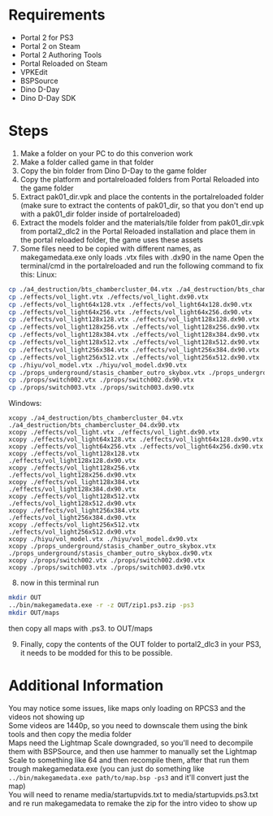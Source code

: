 # Requirements
- Portal 2 for PS3
- Portal 2 on Steam
- Portal 2 Authoring Tools
- Portal Reloaded on Steam
- VPKEdit
- BSPSource
- Dino D-Day
- Dino D-Day SDK

# Steps
1. Make a folder on your PC to do this converion work
2. Make a folder called game in that folder
3. Copy the bin folder from Dino D-Day to the game folder
4. Copy the platform and portalreloaded folders from Portal Reloaded into the game folder
5. Extract pak01_dir.vpk and place the contents in the portalreloaded folder (make sure to extract the contents of pak01_dir, so that you don't end up with a pak01_dir folder inside of portalreloaded)
6. Extract the models folder and the materials/tile folder from pak01_dir.vpk from portal2_dlc2 in the Portal Reloaded installation and place them in the portal reloaded folder, the game uses these assets
7. Some files need to be copied with different names, as makegamedata.exe only loads .vtx files with .dx90 in the name
Open the terminal/cmd in the portalreloaded and run the following command to fix this:
Linux:
```sh
cp ./a4_destruction/bts_chambercluster_04.vtx ./a4_destruction/bts_chambercluster_04.dx90.vtx
cp ./effects/vol_light.vtx ./effects/vol_light.dx90.vtx
cp ./effects/vol_light64x128.vtx ./effects/vol_light64x128.dx90.vtx
cp ./effects/vol_light64x256.vtx ./effects/vol_light64x256.dx90.vtx
cp ./effects/vol_light128x128.vtx ./effects/vol_light128x128.dx90.vtx
cp ./effects/vol_light128x256.vtx ./effects/vol_light128x256.dx90.vtx
cp ./effects/vol_light128x384.vtx ./effects/vol_light128x384.dx90.vtx
cp ./effects/vol_light128x512.vtx ./effects/vol_light128x512.dx90.vtx
cp ./effects/vol_light256x384.vtx ./effects/vol_light256x384.dx90.vtx
cp ./effects/vol_light256x512.vtx ./effects/vol_light256x512.dx90.vtx
cp ./hiyu/vol_model.vtx ./hiyu/vol_model.dx90.vtx
cp ./props_underground/stasis_chamber_outro_skybox.vtx ./props_underground/stasis_chamber_outro_skybox.dx90.vtx
cp ./props/switch002.vtx ./props/switch002.dx90.vtx 
cp ./props/switch003.vtx ./props/switch003.dx90.vtx
```

Windows:
```
xcopy ./a4_destruction/bts_chambercluster_04.vtx ./a4_destruction/bts_chambercluster_04.dx90.vtx
xcopy ./effects/vol_light.vtx ./effects/vol_light.dx90.vtx
xcopy ./effects/vol_light64x128.vtx ./effects/vol_light64x128.dx90.vtx
xcopy ./effects/vol_light64x256.vtx ./effects/vol_light64x256.dx90.vtx
xcopy ./effects/vol_light128x128.vtx ./effects/vol_light128x128.dx90.vtx
xcopy ./effects/vol_light128x256.vtx ./effects/vol_light128x256.dx90.vtx
xcopy ./effects/vol_light128x384.vtx ./effects/vol_light128x384.dx90.vtx
xcopy ./effects/vol_light128x512.vtx ./effects/vol_light128x512.dx90.vtx
xcopy ./effects/vol_light256x384.vtx ./effects/vol_light256x384.dx90.vtx
xcopy ./effects/vol_light256x512.vtx ./effects/vol_light256x512.dx90.vtx
xcopy ./hiyu/vol_model.vtx ./hiyu/vol_model.dx90.vtx
xcopy ./props_underground/stasis_chamber_outro_skybox.vtx ./props_underground/stasis_chamber_outro_skybox.dx90.vtx
xcopy ./props/switch002.vtx ./props/switch002.dx90.vtx 
xcopy ./props/switch003.vtx ./props/switch003.dx90.vtx
```

8. now in this terminal run 
```sh
mkdir OUT
../bin/makegamedata.exe -r -z OUT/zip1.ps3.zip -ps3
mkdir OUT/maps
```
then copy all maps with .ps3. to OUT/maps

9. Finally, copy the contents of the OUT folder to portal2_dlc3 in your PS3, it needs to be modded for this to be possible.
   
# Additional Information
You may notice some issues, like maps only loading on RPCS3 and the videos not showing up  
Some videos are 1440p, so you need to downscale them using the bink tools and then copy the media folder   
Maps need the Lightmap Scale downgraded, so you'll need to decompile them with BSPSource, and then use hammer to manually set the Lightmap Scale to something like 64 and then recompile them, after that run them trough makegamedata.exe (you can just do something like `../bin/makegamedata.exe path/to/map.bsp -ps3` and it'll convert just the map)  
You will need to rename media/startupvids.txt to media/startupvids.ps3.txt and re run makegamedata to remake the zip for the intro video to show up  


